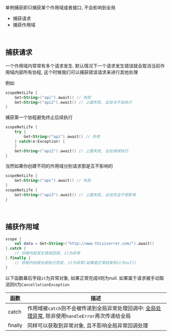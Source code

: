 单例捕获即只捕获某个作用域或者接口, 不会影响到全局

- 捕获请求
- 捕获作用域

<br>

## 捕获请求

一个作用域内常常有多个请求发生. 默认情况下一个请求发生错误就会取消当前作用域内部所有协程, 这个时候我们可以捕获错误请求来进行其他处理

例如
```kotlin
scopeNetLife {
    Get<String>("api").await() // 失败
    Get<String>("api2").await() // 上面失败, 此处也不会执行
}
```

捕获第一个协程避免终止后续执行
```kotlin
scopeNetLife {
    try {
        Get<String>("api").await() // 失败
    } catch(e:Exception) {
    }
    Get<String>("api2").await() // 上面失败, 此处继续执行
}
```
当然如果你创建不同的作用域分别请求那是互不影响的
```kotlin
scopeNetLife {
    Get<String>("api").await() // 失败
}
scopeNetLife {
    Get<String>("api2").await() // 上面失败, 此处完全不受影响
}
```

<br>

## 捕获作用域

```kotlin
scope {
    val data = Get<String>("http://www.thisiserror.com/").await()
}.catch {
    // 协程内部发生错误回调, it为异常
}.finally {
    // 协程内协程全部执行完成, it为异常(如果是正常结束则it为null)
}
```

以下函数幕后字段`it`为异常对象, 如果正常完成it则为null. 如果属于请求被手动取消则it为`CancellationException`

| 函数 | 描述 |
|-|-|
| catch | 作用域被`catch`则不会被传递到全局异常处理回调中: [全局处理异常](exception-handle.md), 除非使用`handleError`再次传递给全局 |
| finally | 同样可以获取到异常对象, 且不影响全局异常回调处理 |